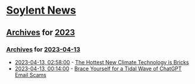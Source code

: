 # [Soylent News](../../../README.md)

## [Archives](../../index.md) for [2023](../index.md)

### [Archives](../../index.md) for [2023-04-13](index.md)

* [2023-04-13, 02:58:00](https://soylentnews.org/article.pl?sid=23/04/12/0230206&from=rss) - [The Hottest New Climate Technology is Bricks](https://soylentnews.org/article.pl?sid=23/04/12/0230206&from=rss)
* [2023-04-13, 00:14:00](https://soylentnews.org/article.pl?sid=23/04/12/0212246&from=rss) - [Brace Yourself for a Tidal Wave of ChatGPT Email Scams](https://soylentnews.org/article.pl?sid=23/04/12/0212246&from=rss)

